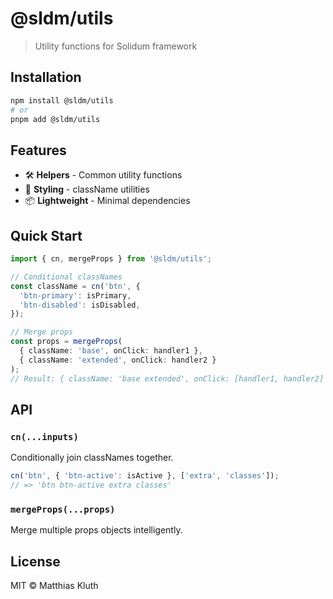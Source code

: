 # @sldm/utils

> Utility functions for Solidum framework

## Installation

```bash
npm install @sldm/utils
# or
pnpm add @sldm/utils
```

## Features

- 🛠️ **Helpers** - Common utility functions
- 🎨 **Styling** - className utilities
- 📦 **Lightweight** - Minimal dependencies

## Quick Start

```typescript
import { cn, mergeProps } from '@sldm/utils';

// Conditional classNames
const className = cn('btn', {
  'btn-primary': isPrimary,
  'btn-disabled': isDisabled,
});

// Merge props
const props = mergeProps(
  { className: 'base', onClick: handler1 },
  { className: 'extended', onClick: handler2 }
);
// Result: { className: 'base extended', onClick: [handler1, handler2] }
```

## API

### `cn(...inputs)`

Conditionally join classNames together.

```typescript
cn('btn', { 'btn-active': isActive }, ['extra', 'classes']);
// => 'btn btn-active extra classes'
```

### `mergeProps(...props)`

Merge multiple props objects intelligently.

## License

MIT © Matthias Kluth
